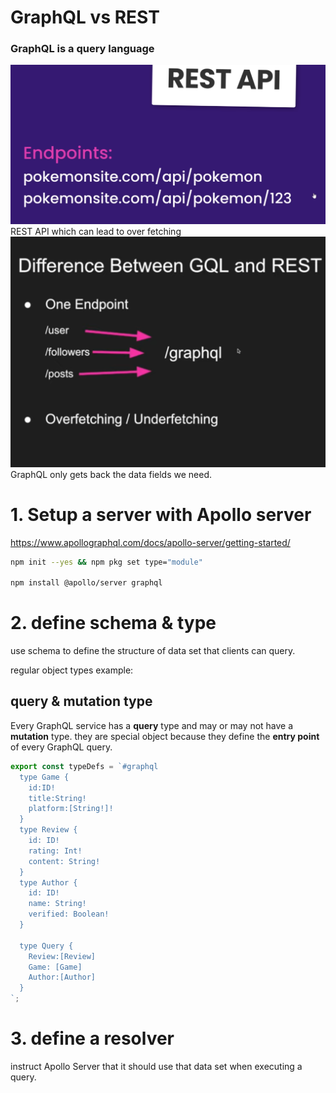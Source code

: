 # GraphQL vs REST

### GraphQL is a query language

<img src="../images/Back-end/RESTAPI_endpoint.png" width=800>
REST API which can lead to over fetching

<img src="../images/Back-end/graphql_vs_REST.png" width=800>
GraphQL only gets back the data fields we need.

# 1. Setup a server with Apollo server

https://www.apollographql.com/docs/apollo-server/getting-started/

```bash
npm init --yes && npm pkg set type="module"

npm install @apollo/server graphql
```

# 2. define schema & type

use schema to define the structure of data set that clients can query.

regular object types example:

## query & mutation type

Every GraphQL service has a **query** type and may or may not have a **mutation** type. they are special object because they define the **entry point** of every GraphQL query.

```js
export const typeDefs = `#graphql
  type Game {
    id:ID!
    title:String!
    platform:[String!]!
  } 
  type Review {
    id: ID!
    rating: Int!
    content: String!
  }
  type Author {
    id: ID!
    name: String!
    verified: Boolean!
  }

  type Query {
    Review:[Review]
    Game: [Game]
    Author:[Author]
  }
`;
```

# 3. define a resolver

instruct Apollo Server that it should use that data set when executing a query.
